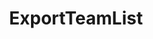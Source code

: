 ---
optionsClassName: 
optionsClassFullName: 
configurationSamples: []
description: missng XML code comments
className: ExportTeamList
typeName: Processors
architecture: v1
options: []
status: missng XML code comments
processingTarget: missng XML code comments

redirectFrom: []
layout: reference
toc: true
permalink: /Reference/v1/Processors/ExportTeamList/
title: ExportTeamList
categories:
- Processors
- v1
notes: ''
introduction: ''

---